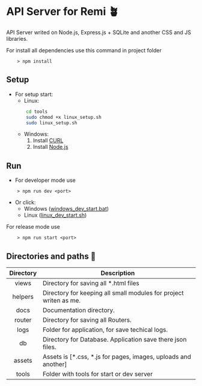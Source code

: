 
# API Server for Remi 🪴
API Server writed on Node.js, Express.js + SQLite and another CSS and JS libraries.

For install all dependencies use this command in project folder
```
    > npm install
```

## Setup
- For setup start:
    - Linux: 
    ```bash
        cd tools
        sudo chmod +x linux_setup.sh
        sudo linux_setup.sh
    ```
    - Windows:
        1. Install [CURL](https://curl.se/download.html)
        2. Install [Node.js](https://nodejs.org/)

## Run 
- For developer mode use
```
    > npm run dev <port>
```
- Or click:
    - Windows ([windows_dev_start.bat](/tools/windows_dev_start.bat))
    - Linux ([linux_dev_start.sh](/tools/linux_dev_start.sh))

For release mode use
```
    > npm run start <port>
```

## Directories and paths 📂

| Directory | Description                                                       |
|:---------:|-------------------------------------------------------------------|
|   views   | Directory for saving all *.html files                             |
|  helpers  | Directory for keeping all small modules for project writen as me. |
|    docs   | Documentation directory.                                          |
|   router  | Directory for saving all Routers.                                 |
|    logs   | Folder for application, for save techical logs.                   |
|     db    | Directory for Database. Application save there json files.        |
|   assets  | Assets is [*.css, *.js for pages, images, uploads and another]    |
|   tools   | Folder with tools for start or dev server                         |

